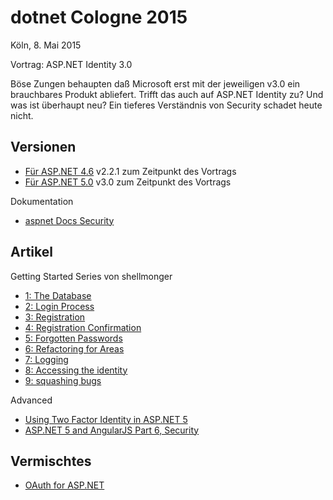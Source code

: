 dotnet Cologne 2015
==================

Köln, 8. Mai 2015

Vortrag: ASP.NET Identity 3.0

Böse Zungen behaupten daß Microsoft erst mit der jeweiligen v3.0 ein brauchbares Produkt abliefert. 
Trifft das auch auf ASP.NET Identity zu? Und was ist überhaupt neu? Ein tieferes Verständnis von 
Security schadet heute nicht.

## Versionen

* [Für ASP.NET 4.6](https://aspnetidentity.codeplex.com/) v2.2.1 zum Zeitpunkt des Vortrags
* [Für ASP.NET 5.0](https://github.com/aspnet/identity) v3.0 zum Zeitpunkt des Vortrags

Dokumentation

* [aspnet Docs Security](http://docs.asp.net/en/latest/security/index.html)

## Artikel

Getting Started Series von shellmonger

* [1: The Database](http://www.shellmonger.com/?p=3281)
* [2: Login Process](http://www.shellmonger.com/?p=3411)
* [3: Registration](http://www.shellmonger.com/?p=3531)
* [4: Registration Confirmation](http://www.shellmonger.com/?p=3561)
* [5: Forgotten Passwords](http://www.shellmonger.com/?p=3631)
* [6: Refactoring for Areas](http://www.shellmonger.com/?p=3711)
* [7: Logging](http://www.shellmonger.com/?p=3791)
* [8: Accessing the identity](http://www.shellmonger.com/?p=3961)
* [9: squashing bugs](http://www.shellmonger.com/?p=4091)

Advanced

* [Using Two Factor Identity in ASP.NET 5](http://blog.simontimms.com/2015/02/23/using-two-factor-auth-in-asp-net-5/)
* [ASP.NET 5 and AngularJS Part 6, Security](http://stephenwalther.com/archive/2015/01/29/asp-net-5-and-angularjs-part-6-security)


## Vermischtes

* [OAuth for ASP.NET](http://www.oauthforaspnet.com/)